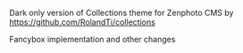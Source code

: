 Dark only version of Collections theme for Zenphoto CMS by https://github.com/RolandTi/collections

Fancybox implementation and other changes 

